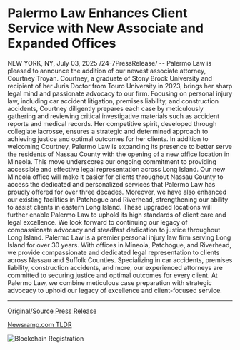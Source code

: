 # Palermo Law Enhances Client Service with New Associate and Expanded Offices

NEW YORK, NY, July 03, 2025 /24-7PressRelease/ -- Palermo Law is pleased to announce the addition of our newest associate attorney, Courtney Troyan. Courtney, a graduate of Stony Brook University and recipient of her Juris Doctor from Touro University in 2023, brings her sharp legal mind and passionate advocacy to our firm. Focusing on personal injury law, including car accident litigation, premises liability, and construction accidents, Courtney diligently prepares each case by meticulously gathering and reviewing critical investigative materials such as accident reports and medical records. Her competitive spirit, developed through collegiate lacrosse, ensures a strategic and determined approach to achieving justice and optimal outcomes for her clients.  In addition to welcoming Courtney, Palermo Law is expanding its presence to better serve the residents of Nassau County with the opening of a new office location in Mineola. This move underscores our ongoing commitment to providing accessible and effective legal representation across Long Island. Our new Mineola office will make it easier for clients throughout Nassau County to access the dedicated and personalized services that Palermo Law has proudly offered for over three decades.  Moreover, we have also enhanced our existing facilities in Patchogue and Riverhead, strengthening our ability to assist clients in eastern Long Island. These upgraded locations will further enable Palermo Law to uphold its high standards of client care and legal excellence. We look forward to continuing our legacy of compassionate advocacy and steadfast dedication to justice throughout Long Island.  Palermo Law is a premier personal injury law firm serving Long Island for over 30 years. With offices in Mineola, Patchogue, and Riverhead, we provide compassionate and dedicated legal representation to clients across Nassau and Suffolk Counties. Specializing in car accidents, premises liability, construction accidents, and more, our experienced attorneys are committed to securing justice and optimal outcomes for every client. At Palermo Law, we combine meticulous case preparation with strategic advocacy to uphold our legacy of excellence and client-focused service. 

---

[Original/Source Press Release](https://www.24-7pressrelease.com/press-release/524513/palermo-law-enhances-client-service-with-new-associate-and-expanded-offices)
                    

[Newsramp.com TLDR](https://newsramp.com/curated-news/palermo-law-expands-with-new-attorney-and-mineola-office/cdfa909459d0fedc79226e16cc481da7) 

 

 



![Blockchain Registration](https://cdn.newsramp.app/24-7PressRelease/qrcode/257/3/ideauAwy.webp)